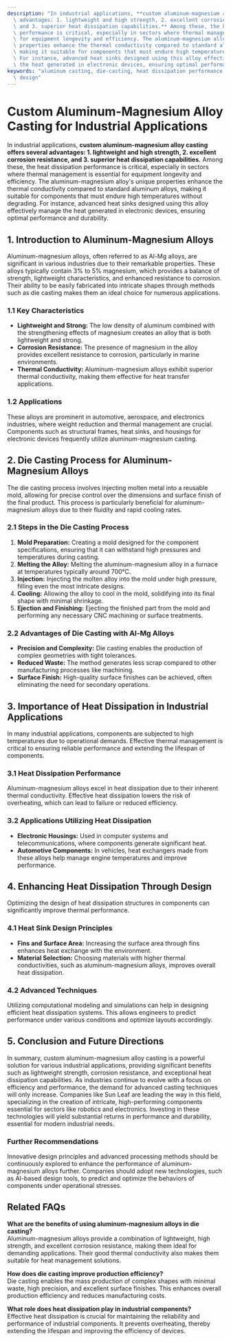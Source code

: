 ```yaml
---
description: "In industrial applications, **custom aluminum-magnesium alloy casting offers several\
  \ advantages: 1. lightweight and high strength, 2. excellent corrosion resistance,\
  \ and 3. superior heat dissipation capabilities.** Among these, the heat dissipation\
  \ performance is critical, especially in sectors where thermal management is essential\
  \ for equipment longevity and efficiency. The aluminum-magnesium alloy's unique\
  \ properties enhance the thermal conductivity compared to standard aluminum alloys,\
  \ making it suitable for components that must endure high temperatures without degrading.\
  \ For instance, advanced heat sinks designed using this alloy effectively manage\
  \ the heat generated in electronic devices, ensuring optimal performance and durability. "
keywords: "aluminum casting, die-casting, heat dissipation performance, heat dissipation optimization\
  \ design"
---
```

# Custom Aluminum-Magnesium Alloy Casting for Industrial Applications  

  

In industrial applications, **custom aluminum-magnesium alloy casting offers several advantages: 1. lightweight and high strength, 2. excellent corrosion resistance, and 3. superior heat dissipation capabilities.** Among these, the heat dissipation performance is critical, especially in sectors where thermal management is essential for equipment longevity and efficiency. The aluminum-magnesium alloy's unique properties enhance the thermal conductivity compared to standard aluminum alloys, making it suitable for components that must endure high temperatures without degrading. For instance, advanced heat sinks designed using this alloy effectively manage the heat generated in electronic devices, ensuring optimal performance and durability. 

## **1. Introduction to Aluminum-Magnesium Alloys**  

Aluminum-magnesium alloys, often referred to as Al-Mg alloys, are significant in various industries due to their remarkable properties. These alloys typically contain 3% to 5% magnesium, which provides a balance of strength, lightweight characteristics, and enhanced resistance to corrosion. Their ability to be easily fabricated into intricate shapes through methods such as die casting makes them an ideal choice for numerous applications.

### **1.1 Key Characteristics**  
- **Lightweight and Strong:** The low density of aluminum combined with the strengthening effects of magnesium creates an alloy that is both lightweight and strong.
- **Corrosion Resistance:** The presence of magnesium in the alloy provides excellent resistance to corrosion, particularly in marine environments.
- **Thermal Conductivity:** Aluminum-magnesium alloys exhibit superior thermal conductivity, making them effective for heat transfer applications.

### **1.2 Applications**  
These alloys are prominent in automotive, aerospace, and electronics industries, where weight reduction and thermal management are crucial. Components such as structural frames, heat sinks, and housings for electronic devices frequently utilize aluminum-magnesium casting.

## **2. Die Casting Process for Aluminum-Magnesium Alloys**  

The die casting process involves injecting molten metal into a reusable mold, allowing for precise control over the dimensions and surface finish of the final product. This process is particularly beneficial for aluminum-magnesium alloys due to their fluidity and rapid cooling rates.

### **2.1 Steps in the Die Casting Process**  
1. **Mold Preparation:** Creating a mold designed for the component specifications, ensuring that it can withstand high pressures and temperatures during casting.
2. **Melting the Alloy:** Melting the aluminum-magnesium alloy in a furnace at temperatures typically around 700°C.
3. **Injection:** Injecting the molten alloy into the mold under high pressure, filling even the most intricate designs.
4. **Cooling:** Allowing the alloy to cool in the mold, solidifying into its final shape with minimal shrinkage.
5. **Ejection and Finishing:** Ejecting the finished part from the mold and performing any necessary CNC machining or surface treatments.

### **2.2 Advantages of Die Casting with Al-Mg Alloys**  
- **Precision and Complexity:** Die casting enables the production of complex geometries with tight tolerances.
- **Reduced Waste:** The method generates less scrap compared to other manufacturing processes like machining.
- **Surface Finish:** High-quality surface finishes can be achieved, often eliminating the need for secondary operations.

## **3. Importance of Heat Dissipation in Industrial Applications**  

In many industrial applications, components are subjected to high temperatures due to operational demands. Effective thermal management is critical to ensuring reliable performance and extending the lifespan of components.

### **3.1 Heat Dissipation Performance**  
Aluminum-magnesium alloys excel in heat dissipation due to their inherent thermal conductivity. Effective heat dissipation lowers the risk of overheating, which can lead to failure or reduced efficiency.

### **3.2 Applications Utilizing Heat Dissipation**  
- **Electronic Housings:** Used in computer systems and telecommunications, where components generate significant heat.
- **Automotive Components:** In vehicles, heat exchangers made from these alloys help manage engine temperatures and improve performance.

## **4. Enhancing Heat Dissipation Through Design**  

Optimizing the design of heat dissipation structures in components can significantly improve thermal performance.

### **4.1 Heat Sink Design Principles**  
- **Fins and Surface Area:** Increasing the surface area through fins enhances heat exchange with the environment.
- **Material Selection:** Choosing materials with higher thermal conductivities, such as aluminum-magnesium alloys, improves overall heat dissipation.

### **4.2 Advanced Techniques**  
Utilizing computational modeling and simulations can help in designing efficient heat dissipation systems. This allows engineers to predict performance under various conditions and optimize layouts accordingly.

## **5. Conclusion and Future Directions**  

In summary, custom aluminum-magnesium alloy casting is a powerful solution for various industrial applications, providing significant benefits such as lightweight strength, corrosion resistance, and exceptional heat dissipation capabilities. As industries continue to evolve with a focus on efficiency and performance, the demand for advanced casting techniques will only increase. Companies like Sun Leaf are leading the way in this field, specializing in the creation of intricate, high-performing components essential for sectors like robotics and electronics. Investing in these technologies will yield substantial returns in performance and durability, essential for modern industrial needs.  

### **Further Recommendations**  
Innovative design principles and advanced processing methods should be continuously explored to enhance the performance of aluminum-magnesium alloys further. Companies should adopt new technologies, such as AI-based design tools, to predict and optimize the behaviors of components under operational stresses.

## **Related FAQs**  

**What are the benefits of using aluminum-magnesium alloys in die casting?**   
Aluminum-magnesium alloys provide a combination of lightweight, high strength, and excellent corrosion resistance, making them ideal for demanding applications. Their good thermal conductivity also makes them suitable for heat management solutions.

**How does die casting improve production efficiency?**   
Die casting enables the mass production of complex shapes with minimal waste, high precision, and excellent surface finishes. This enhances overall production efficiency and reduces manufacturing costs.

**What role does heat dissipation play in industrial components?**  
Effective heat dissipation is crucial for maintaining the reliability and performance of industrial components. It prevents overheating, thereby extending the lifespan and improving the efficiency of devices.
